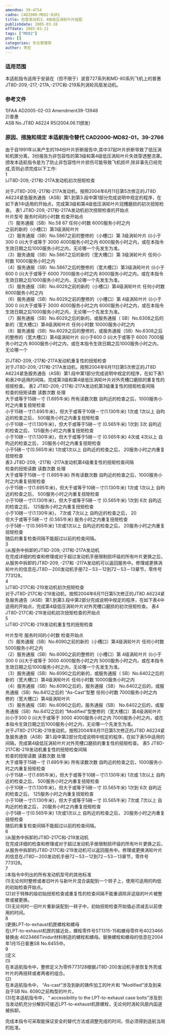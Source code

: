 ```yaml
---
amendno: 39-4754  
cadno: CAD2000-MD82-01R1  
title: 检查发动机3、4级低压涡轮叶片扭距  
publishdate: 2005-03-18  
effdate: 2005-03-21  
tags: ["MD82"]  
pns: []  
categories: 东北管理局  
author: 李宏  
---
```

  
### 适用范围  
本适航指令适用于安装在（但不限于）波音727系列和MD-80系列飞机上的普惠JT8D-209,-217,-217A,-217C和-219系列涡轮风扇发动机。  
  
<!--more-->  
### 参考文件  
1)FAA AD2005-02-03 Amendment39-13948  
2)普惠  
ASB No.JT8D A6224 R5(2004.06.11颁发)  
  
### 原因、措施和规定 本适航指令替代 CAD2000-MD82-01，39-2766  
由于自1991年以来产生的194份叶片折断报告中,其中37起叶片折断导致了低压涡轮机匣分离，3份报告为非包容性的第3级和第4级低压涡轮叶片失效穿透整流罩。颁发本适航指令是为了防止非包容性叶片损伤可能导致飞机损坏,除非事先已经完成,否则必须完成以下工作:  
1  
)JT8D-209,-217和-217A发动机初次扭矩检查  
  
对于JT8D-209,-217和-217A发动机，按照2004年6月11日第5次修正的JT8D A6224紧急服务通告（ASB）第1.到第3.段中第1部分完成说明中规定的程序，在如下表1中适用的开始点，完成第3级和第4级低压涡轮叶片冠槽磨损的初次扭矩检查。 表1 JT8D-209,-217和-217A发动机初次扭矩检查的开始点  
叶片型号 服务时间的小时数 检查开始点  
（1）服务通报（SB）No.58 67 任何小时数  6000服务小时之内  
之前的新的（小槽口）第3级涡轮叶片  
（2）服务通报（SB）No.5867之前的整修的（小槽口）第 3级涡轮叶片  (i)小于300 0  (ii)大于或等于 3000 4000服务小时之内  6000服务小时之内，或在本指令生效日期之后1000服务小时之内，无论哪一个先发生为准。  
（3）服务通报（SB）No.5867之后的新的（宽大槽口）第 3级涡轮叶片  任何小时数  10000服务小时之内  
（4）服务通报（SB）No.5867之后的整修的（宽大槽口）第3级涡轮叶片  (i)小于600 0  (ii)大于或等于 6000 7000服务小时之内  8000服务小时之内，或在本指令生效日期之后1000服务小时之内，无论哪一个先发生为准。  
（5）服务通报（SB）No.6029之前的新的（小槽口）第4级涡轮叶片  任何小时数  6000服务小时之内  
（6）服务通报（SB）No.6029之前的整修的（小槽口）第 4级涡轮叶片  (i)小于300 0  (ii)大于或等于 3000 4000服务小时之内  6000服务小时之内，或在本指令生效日期之后1000服务小时之内，无论哪一个先发生为准。  
（7）服务通报（SB）No.6029之后的新的，或服务通报（ SB）No.6308之后的新的（宽大槽口）第4级涡轮叶片 任何小时数  10000服务小时之内  
（8）服务通报（SB）No.6029之后的整修的，或服务通报（SB）No.6308之后的整修的（宽大槽口）第4级涡轮叶片  (i)小于600 0  (ii)大于或等于 6000 7000服务小时之内  8000服务小时之内，或在本指令生效日期之后1000服务小时之内，无论哪一个  
  
2)JT8D-209,-217和-217A发动机重复性的扭矩检查  
对于JT8D-209,-217和-217A发动机，按照2004年6月11日第5次修正的JT8D A6224紧急服务通告（ASB）第1.段中第1部分完成说明中规定的程序，在如下表1和表2中适用的间隔，完成第3级和第4级低压涡轮叶片对外壳槽口磨损的重复性的扭矩检查。 表2 JT8D-209,-217和-217A发动机第3级重复性的扭矩检查间隔  
检查的扭矩读数  读数次数  处理  
大于或等于15磅－寸 (1.695牛米)  所有读数次数  自昀近的检查之后，1000服务小时之内重复扭矩检查  
小于15磅－寸(1.695牛米)，但大于或等于10磅－寸(1.130牛米) 1次或 1次以上  自昀近的检查之后， 500服务小时之内重复扭矩检查  
小于10磅－寸(1.130牛米)，但大于或等于5磅－寸 (0.565牛米)  1次到 3次  自昀近的检查之后， 125服务小时之内重复扭矩检查  
小于10磅－寸(1.130牛米)，但大于或等于5磅－寸 (0.565牛米)  4次或 4次以上  自昀近的检查之后， 20服务小时之内重复扭矩检查  
小于5磅－寸(0.565牛米)  1次或1次以上  自昀近的检查之后， 20服务小时之内重复扭矩检查  
表3 JT8D-209, -217和 -217A发动机第4级重复性的扭矩检查间隔  
检查的扭矩读数  读数次数  处理  
大于或等于15磅－寸 (1.695牛米)  所有读数次数  自昀近的检查之后，1000服务小时之内重复扭矩检查  
小于15磅－寸(1.695牛米)，但大于或等于10磅－寸(1.130牛米) 1次或 1次以上  自昀近的检查之后， 500服务小时之内重复扭矩检查  
小于10磅－寸(1.130牛米)，但大于或等于5磅－寸 (0.565牛米)  1次到 6次  自昀近的检查之后， 125服务小时之内重复扭矩检查  
小于10磅－寸(1.130牛米)， 7次或 7次以上  自昀近的检查之后， 20  
但大于或等于5磅－寸 (0.565牛米)  服务小时之内重复扭矩检查  
小于5磅－寸(0.565牛米)  1次或1次以上  自昀近的检查之后， 20服务小时之内重复扭矩检查  
    随后的重复检查间隔不能超过以前的检查间隔。  
3  
)从服务中拆卸的JT8D-209,-217和-217A发动机  
在完成详细的检查和修理或对于超过发动机手册限制损坏级的所有叶片更换之后，从服务中拆卸的JT8D-209, -217和 -217A发动机可以返回服务中。修理或更换涡轮叶片的信息在JT8D－200发动机手册72－53－12到72－53－13章节，零件号773128。  
4  
)JT8D-217C和-219发动机初次扭矩检查  
对于JT8D-217C和-219发动机，按照2004年6月11日第5次修正的JT8D A6224紧急服务通告（ASB）第1.到第3.段中第2部分完成说明中规定的程序，在如下表4中适用的开始点，完成第4级低压涡轮叶片对外壳槽口磨损的初次扭矩检查。 表4 JT8D-217C和-219发动机初次扭矩检查的开始点  
5  
)JT8D-217C和-219发动机重复性的扭矩检查  
  
叶片型号 服务时间的小时数  检查开始点  
（1）服务通报（SB）No.6090之前的新的（小槽口）第4级涡轮叶片  任何小时数  5000服务小时之内  
（2）服务通报（SB）No.6090之前的整修的（小槽口）第 4级涡轮叶片  (i)小于300 0  (ii)大于或等于 3000 4000服务小时之内  5000服务小时之内，或在本指令生效日期之后1000服务小时之内，无论哪一个先发生为准。  
（3）服务通报（SB）No.6090之后的新的，或服务通报（ SB）No.6402之后的新的（宽大槽口）第4级涡轮叶片 任何小时数  10000服务小时之内  
（4）服务通报（SB）No.6090之后的，服务通报（SB） No.6402之后的，或服务通报（SB）No.6412之后的 “As-Cast”型整 任何小时数  7000服务小时之内  
修的（宽大槽口）第4级涡轮叶片  
（5）服务通报（SB）No.6090之后的，服务通报（SB） No.6402之后的，或服务通报（SB）No.6412之后的 “Modified”型整修的（宽大槽口）第4级涡轮叶片  (i)小于300 0  (ii)大于或等于 3000 4000服务小时之内  7000服务小时之内，或在本指令生效日期之后1000服务小时之内，无论哪一个先发生为准。  
对于JT8D-217C和-219发动机，按照2004年6月11日第5次修正的JT8D A6224紧急服务通告（ASB）第1.段中第2部分完成说明中规定的程序，在如下表5中适用的间隔，完成第4级低压涡轮叶片对外壳槽口磨损的重复性的扭矩检查。 表5 JT8D-217C和-219发动机重复性的扭矩检查间隔  
检查的扭矩读数  读数次数  处理  
大于或等于15磅－寸 (1.695牛米)  所有读数次数  自昀近的检查之后，1000服务小时之内重复扭矩检查  
小于15磅－寸(1.695牛米)，但大于或等于10磅－寸(1.130牛米) 1次或 1次以上  自昀近的检查之后， 500服务小时之内重复扭矩检查  
小于10磅－寸(1.130牛米)，但大于或等于5磅－寸 (0.565牛米)  1次到 6次  自昀近的检查之后， 125服务小时之内重复扭矩检查  
小于10磅－寸(1.130牛米)，但大于或等于5磅－寸 (0.565牛米)  7次或 7次以上  自昀近的检查之后， 20服务小时之内重复扭矩检查  
小于5磅－寸(0.565牛米)  1次或1次以上  自昀近的检查之后， 20服务小时之内重复扭矩检查  
    随后的重复检查间隔不能超过以前的检查间隔。  
6  
)从服务中拆卸的JT8D-217C和-219发动机  
在完成详细的检查和修理或对于超过发动机手册限制损坏级的所有叶片更换之后，从服务中拆卸的JT8D-217C和-219发动机可以返回服务中。修理或更换涡轮叶片的信息在JT8D－200发动机手册72－53－12到72－53－13章节，零件号773128。  
7  
)本指令中列出的所有发动机型号的其他标准  
 (1)无论何时整修或者旧叶片与新叶片混合装配到一个转子上，使用可适用的昀低的初始检查开始点。  
 (2)对于特殊的级初始扭矩检查或重复性的检查间隔不能重调除非这级的叶片被整修或被更换。  
 (3)无论何时一旧叶片重新装配到一转子中，初始扭矩检查开始值必须减去以前使用的时间。  
8  
)更换LPT-to-exhaust机匣螺栓和螺母  
    在LPT-to-exhaust机匣的接近处，螺栓零件号ST1315-15和螺母零件号4023466替换由 4023466Tinidur材料制造的螺栓和螺母。替换螺栓和螺母的信息在2004年1月15日普惠SB No.6455中。  
9  
)定义  
(1)  
在本适航指令中，整修定义为零件773128根据JT8D-200发动机手册恢复外壳或叶片的再扭转或者两者的组合。  
(2)  
在本适航指令中， “As-cast”涉及到新的铸件加工的叶片和 “Modified”涉及到来自于SB No. 6090之前构型的叶片。  
 (3)在本适航指令中， “ accessibility to the LPT-to-exhaust case bolts”涉及到当发动机充分分解到可接近LPT-to-exhaust机匣螺栓，无论何时涡轮风扇内函道被拆卸。  
  
完成本指令可采取能保证安全的替代方法或调整完成的时间，但必须得到适航当局的批准。  

